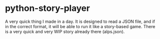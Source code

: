 # python-story-player
A very quick thing I made in a day.  It is designed to read a JSON file, and if in the correct format, it will be able to run it like a story-based game.  There is a very quick and very WIP story already there (alps.json).
